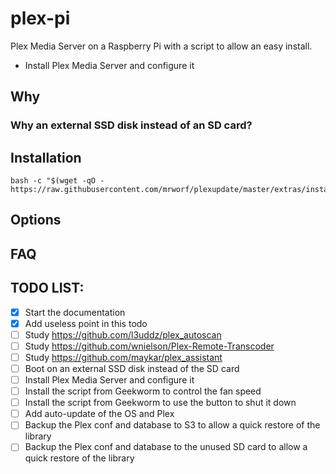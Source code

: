 # plex-pi

Plex Media Server on a Raspberry Pi with a script to allow an easy install.

- Install Plex Media Server and configure it

## Why

### Why an external SSD disk instead of an SD card?

## Installation

```
bash -c "$(wget -qO - https://raw.githubusercontent.com/mrworf/plexupdate/master/extras/installer.sh)"
```

## Options

## FAQ

## TODO LIST:

- [x] Start the documentation
- [x] Add useless point in this todo
- [ ] Study https://github.com/l3uddz/plex_autoscan
- [ ] Study https://github.com/wnielson/Plex-Remote-Transcoder
- [ ] Study https://github.com/maykar/plex_assistant
- [ ] Boot on an external SSD disk instead of the SD card
- [ ] Install Plex Media Server and configure it
- [ ] Install the script from Geekworm to control the fan speed
- [ ] Install the script from Geekworm to use the button to shut it down
- [ ] Add auto-update of the OS and Plex
- [ ] Backup the Plex conf and database to S3 to allow a quick restore of the library
- [ ] Backup the Plex conf and database to the unused SD card to allow a quick restore of the library

